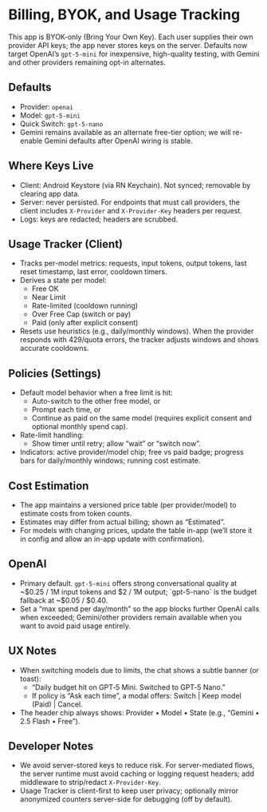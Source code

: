 # Billing, BYOK, and Usage Tracking

This app is BYOK-only (Bring Your Own Key). Each user supplies their own provider API keys; the app never stores keys on the server. Defaults now target OpenAI’s `gpt-5-mini` for inexpensive, high-quality testing, with Gemini and other providers remaining opt-in alternates.

## Defaults
- Provider: `openai`
- Model: `gpt-5-mini`
- Quick Switch: `gpt-5-nano`
- Gemini remains available as an alternate free-tier option; we will re-enable Gemini defaults after OpenAI wiring is stable.

## Where Keys Live
- Client: Android Keystore (via RN Keychain). Not synced; removable by clearing app data.
- Server: never persisted. For endpoints that must call providers, the client includes `X-Provider` and `X-Provider-Key` headers per request.
- Logs: keys are redacted; headers are scrubbed.

## Usage Tracker (Client)
- Tracks per-model metrics: requests, input tokens, output tokens, last reset timestamp, last error, cooldown timers.
- Derives a state per model:
  - Free OK
  - Near Limit
  - Rate-limited (cooldown running)
  - Over Free Cap (switch or pay)
  - Paid (only after explicit consent)
- Resets use heuristics (e.g., daily/monthly windows). When the provider responds with 429/quota errors, the tracker adjusts windows and shows accurate cooldowns.

## Policies (Settings)
- Default model behavior when a free limit is hit:
  - Auto-switch to the other free model, or
  - Prompt each time, or
  - Continue as paid on the same model (requires explicit consent and optional monthly spend cap).
- Rate-limit handling:
  - Show timer until retry; allow “wait” or “switch now”.
- Indicators: active provider/model chip; free vs paid badge; progress bars for daily/monthly windows; running cost estimate.

## Cost Estimation
- The app maintains a versioned price table (per provider/model) to estimate costs from token counts.
- Estimates may differ from actual billing; shown as “Estimated”.
- For models with changing prices, update the table in-app (we’ll store it in config and allow an in-app update with confirmation).

## OpenAI
- Primary default. `gpt-5-mini` offers strong conversational quality at ~$0.25 / 1M input tokens and $2 / 1M output; `gpt-5-nano` is the budget fallback at ~$0.05 / $0.40.
- Set a “max spend per day/month” so the app blocks further OpenAI calls when exceeded; Gemini/other providers remain available when you want to avoid paid usage entirely.

## UX Notes
- When switching models due to limits, the chat shows a subtle banner (or toast):
  - “Daily budget hit on GPT‑5 Mini. Switched to GPT‑5 Nano.”
  - If policy is “Ask each time”, a modal offers: Switch | Keep model (Paid) | Cancel.
- The header chip always shows: Provider • Model • State (e.g., “Gemini • 2.5 Flash • Free”).

## Developer Notes
- We avoid server-stored keys to reduce risk. For server-mediated flows, the server runtime must avoid caching or logging request headers; add middleware to strip/redact `X-Provider-Key`.
- Usage Tracker is client-first to keep user privacy; optionally mirror anonymized counters server-side for debugging (off by default).

